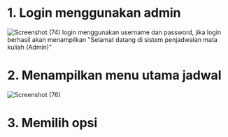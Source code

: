 # 1. Login menggunakan admin
![Screenshot (74)](https://github.com/user-attachments/assets/5d89f622-160d-4fe3-b888-e32fb38abd9e)
login menggunakan username dan password, jika login berhasil akan menampilkan "Selamat datang di sistem penjadwalan mata kuliah (Admin)"
# 2. Menampilkan menu utama jadwal
![Screenshot (76)](https://github.com/user-attachments/assets/bc5c7f5e-0d7d-429c-bcb1-1ebc578c0a0a)
# 3. Memilih opsi 
